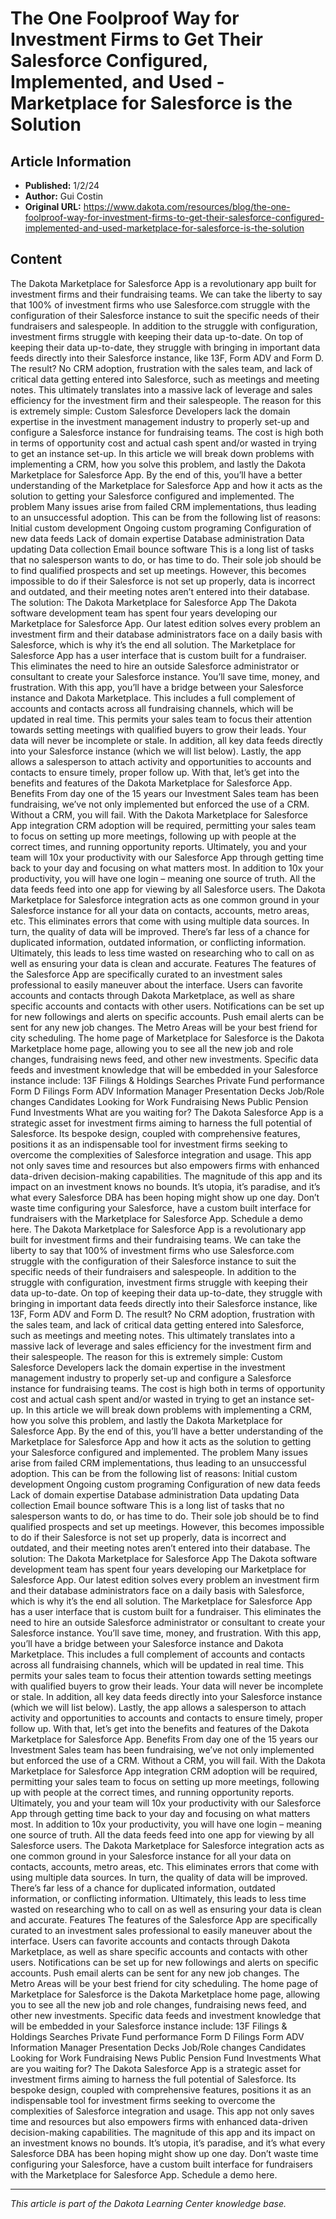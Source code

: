 # The One Foolproof Way for Investment Firms to Get Their Salesforce Configured, Implemented, and Used - Marketplace for Salesforce is the Solution

## Article Information
- **Published:** 1/2/24
- **Author:** Gui Costin
- **Original URL:** https://www.dakota.com/resources/blog/the-one-foolproof-way-for-investment-firms-to-get-their-salesforce-configured-implemented-and-used-marketplace-for-salesforce-is-the-solution

## Content

The Dakota Marketplace for Salesforce App is a revolutionary app built for investment firms and their fundraising teams. We can take the liberty to say that 100% of investment firms who use Salesforce.com struggle with the configuration of their Salesforce instance to suit the specific needs of their fundraisers and salespeople. In addition to the struggle with configuration, investment firms struggle with keeping their data up-to-date. On top of keeping their data up-to-date, they struggle with bringing in important data feeds directly into their Salesforce instance, like 13F, Form ADV and Form D. The result? No CRM adoption, frustration with the sales team, and lack of critical data getting entered into Salesforce, such as meetings and meeting notes. This ultimately translates into a massive lack of leverage and sales efficiency for the investment firm and their salespeople. The reason for this is extremely simple: Custom Salesforce Developers lack the domain expertise in the investment management industry to properly set-up and configure a Salesforce instance for fundraising teams. The cost is high both in terms of opportunity cost and actual cash spent and/or wasted in trying to get an instance set-up. In this article we will break down problems with implementing a CRM, how you solve this problem, and lastly the Dakota Marketplace for Salesforce App. By the end of this, you’ll have a better understanding of the Marketplace for Salesforce App and how it acts as the solution to getting your Salesforce configured and implemented. The problem Many issues arise from failed CRM implementations, thus leading to an unsuccessful adoption. This can be from the following list of reasons: Initial custom development Ongoing custom programing Configuration of new data feeds Lack of domain expertise Database administration Data updating Data collection Email bounce software This is a long list of tasks that no salesperson wants to do, or has time to do. Their sole job should be to find qualified prospects and set up meetings. However, this becomes impossible to do if their Salesforce is not set up properly, data is incorrect and outdated, and their meeting notes aren’t entered into their database. The solution: The Dakota Marketplace for Salesforce App The Dakota software development team has spent four years developing our Marketplace for Salesforce App. Our latest edition solves every problem an investment firm and their database administrators face on a daily basis with Salesforce, which is why it’s the end all solution. The Marketplace for Salesforce App has a user interface that is custom built for a fundraiser. This eliminates the need to hire an outside Salesforce administrator or consultant to create your Salesforce instance. You’ll save time, money, and frustration. With this app, you’ll have a bridge between your Salesforce instance and Dakota Marketplace. This includes a full complement of accounts and contacts across all fundraising channels, which will be updated in real time. This permits your sales team to focus their attention towards setting meetings with qualified buyers to grow their leads. Your data will never be incomplete or stale. In addition, all key data feeds directly into your Salesforce instance (which we will list below). Lastly, the app allows a salesperson to attach activity and opportunities to accounts and contacts to ensure timely, proper follow up. With that, let’s get into the benefits and features of the Dakota Marketplace for Salesforce App. Benefits From day one of the 15 years our Investment Sales team has been fundraising, we’ve not only implemented but enforced the use of a CRM. Without a CRM, you will fail. With the Dakota Marketplace for Salesforce App integration CRM adoption will be required, permitting your sales team to focus on setting up more meetings, following up with people at the correct times, and running opportunity reports. Ultimately, you and your team will 10x your productivity with our Salesforce App through getting time back to your day and focusing on what matters most. In addition to 10x your productivity, you will have one login – meaning one source of truth. All the data feeds feed into one app for viewing by all Salesforce users. The Dakota Marketplace for Salesforce integration acts as one common ground in your Salesforce instance for all your data on contacts, accounts, metro areas, etc. This eliminates errors that come with using multiple data sources. In turn, the quality of data will be improved. There’s far less of a chance for duplicated information, outdated information, or conflicting information. Ultimately, this leads to less time wasted on researching who to call on as well as ensuring your data is clean and accurate. Features The features of the Salesforce App are specifically curated to an investment sales professional to easily maneuver about the interface. Users can favorite accounts and contacts through Dakota Marketplace, as well as share specific accounts and contacts with other users. Notifications can be set up for new followings and alerts on specific accounts. Push email alerts can be sent for any new job changes. The Metro Areas will be your best friend for city scheduling. The home page of Marketplace for Salesforce is the Dakota Marketplace home page, allowing you to see all the new job and role changes, fundraising news feed, and other new investments. Specific data feeds and investment knowledge that will be embedded in your Salesforce instance include: 13F Filings & Holdings Searches Private Fund performance Form D Filings Form ADV Information Manager Presentation Decks Job/Role changes Candidates Looking for Work Fundraising News Public Pension Fund Investments What are you waiting for? The Dakota Salesforce App is a strategic asset for investment firms aiming to harness the full potential of Salesforce. Its bespoke design, coupled with comprehensive features, positions it as an indispensable tool for investment firms seeking to overcome the complexities of Salesforce integration and usage. This app not only saves time and resources but also empowers firms with enhanced data-driven decision-making capabilities. The magnitude of this app and its impact on an investment knows no bounds. It’s utopia, it’s paradise, and it’s what every Salesforce DBA has been hoping might show up one day. Don’t waste time configuring your Salesforce, have a custom built interface for fundraisers with the Marketplace for Salesforce App. Schedule a demo here. The Dakota Marketplace for Salesforce App is a revolutionary app built for investment firms and their fundraising teams. We can take the liberty to say that 100% of investment firms who use Salesforce.com struggle with the configuration of their Salesforce instance to suit the specific needs of their fundraisers and salespeople. In addition to the struggle with configuration, investment firms struggle with keeping their data up-to-date. On top of keeping their data up-to-date, they struggle with bringing in important data feeds directly into their Salesforce instance, like 13F, Form ADV and Form D. The result? No CRM adoption, frustration with the sales team, and lack of critical data getting entered into Salesforce, such as meetings and meeting notes. This ultimately translates into a massive lack of leverage and sales efficiency for the investment firm and their salespeople. The reason for this is extremely simple: Custom Salesforce Developers lack the domain expertise in the investment management industry to properly set-up and configure a Salesforce instance for fundraising teams. The cost is high both in terms of opportunity cost and actual cash spent and/or wasted in trying to get an instance set-up. In this article we will break down problems with implementing a CRM, how you solve this problem, and lastly the Dakota Marketplace for Salesforce App. By the end of this, you’ll have a better understanding of the Marketplace for Salesforce App and how it acts as the solution to getting your Salesforce configured and implemented. The problem Many issues arise from failed CRM implementations, thus leading to an unsuccessful adoption. This can be from the following list of reasons: Initial custom development Ongoing custom programing Configuration of new data feeds Lack of domain expertise Database administration Data updating Data collection Email bounce software This is a long list of tasks that no salesperson wants to do, or has time to do. Their sole job should be to find qualified prospects and set up meetings. However, this becomes impossible to do if their Salesforce is not set up properly, data is incorrect and outdated, and their meeting notes aren’t entered into their database. The solution: The Dakota Marketplace for Salesforce App The Dakota software development team has spent four years developing our Marketplace for Salesforce App. Our latest edition solves every problem an investment firm and their database administrators face on a daily basis with Salesforce, which is why it’s the end all solution. The Marketplace for Salesforce App has a user interface that is custom built for a fundraiser. This eliminates the need to hire an outside Salesforce administrator or consultant to create your Salesforce instance. You’ll save time, money, and frustration. With this app, you’ll have a bridge between your Salesforce instance and Dakota Marketplace. This includes a full complement of accounts and contacts across all fundraising channels, which will be updated in real time. This permits your sales team to focus their attention towards setting meetings with qualified buyers to grow their leads. Your data will never be incomplete or stale. In addition, all key data feeds directly into your Salesforce instance (which we will list below). Lastly, the app allows a salesperson to attach activity and opportunities to accounts and contacts to ensure timely, proper follow up. With that, let’s get into the benefits and features of the Dakota Marketplace for Salesforce App. Benefits From day one of the 15 years our Investment Sales team has been fundraising, we’ve not only implemented but enforced the use of a CRM. Without a CRM, you will fail. With the Dakota Marketplace for Salesforce App integration CRM adoption will be required, permitting your sales team to focus on setting up more meetings, following up with people at the correct times, and running opportunity reports. Ultimately, you and your team will 10x your productivity with our Salesforce App through getting time back to your day and focusing on what matters most. In addition to 10x your productivity, you will have one login – meaning one source of truth. All the data feeds feed into one app for viewing by all Salesforce users. The Dakota Marketplace for Salesforce integration acts as one common ground in your Salesforce instance for all your data on contacts, accounts, metro areas, etc. This eliminates errors that come with using multiple data sources. In turn, the quality of data will be improved. There’s far less of a chance for duplicated information, outdated information, or conflicting information. Ultimately, this leads to less time wasted on researching who to call on as well as ensuring your data is clean and accurate. Features The features of the Salesforce App are specifically curated to an investment sales professional to easily maneuver about the interface. Users can favorite accounts and contacts through Dakota Marketplace, as well as share specific accounts and contacts with other users. Notifications can be set up for new followings and alerts on specific accounts. Push email alerts can be sent for any new job changes. The Metro Areas will be your best friend for city scheduling. The home page of Marketplace for Salesforce is the Dakota Marketplace home page, allowing you to see all the new job and role changes, fundraising news feed, and other new investments. Specific data feeds and investment knowledge that will be embedded in your Salesforce instance include: 13F Filings & Holdings Searches Private Fund performance Form D Filings Form ADV Information Manager Presentation Decks Job/Role changes Candidates Looking for Work Fundraising News Public Pension Fund Investments What are you waiting for? The Dakota Salesforce App is a strategic asset for investment firms aiming to harness the full potential of Salesforce. Its bespoke design, coupled with comprehensive features, positions it as an indispensable tool for investment firms seeking to overcome the complexities of Salesforce integration and usage. This app not only saves time and resources but also empowers firms with enhanced data-driven decision-making capabilities. The magnitude of this app and its impact on an investment knows no bounds. It’s utopia, it’s paradise, and it’s what every Salesforce DBA has been hoping might show up one day. Don’t waste time configuring your Salesforce, have a custom built interface for fundraisers with the Marketplace for Salesforce App. Schedule a demo here.

---

*This article is part of the Dakota Learning Center knowledge base.*